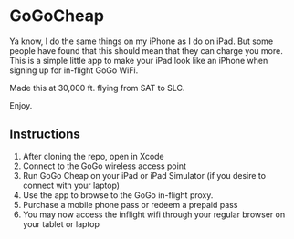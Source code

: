 GoGoCheap
=========

Ya know, I do the same things on my iPhone as I do on iPad.  But some people have found that this should mean that they can charge you more. This is a simple little app to make your iPad look like an iPhone when signing up for in-flight GoGo WiFi.

Made this at 30,000 ft. flying from SAT to SLC.

Enjoy.


## Instructions

1. After cloning the repo, open in Xcode
2. Connect to the GoGo wireless access point
3. Run GoGo Cheap on your iPad or iPad Simulator (if you desire to connect with your laptop)
4. Use the app to browse to the GoGo in-flight proxy.
5. Purchase a mobile phone pass or redeem a prepaid pass
6. You may now access the inflight wifi through your regular browser on your tablet or laptop
